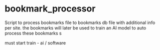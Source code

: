 # bookmark_processor
Script to process bookmarks file to bookmarks db file with additional info per site. 
the bookmarks will later be used to train an AI model to auto process these bookmarks
s

must start train - ai / software

